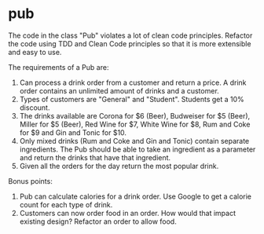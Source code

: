 # pub

The code in the class "Pub" violates a lot of clean code principles.  Refactor the code using TDD and Clean Code principles so that it
is more extensible and easy to use.

The requirements of a Pub are:

1) Can process a drink order from a customer and return a price.  A drink order contains an unlimited amount of drinks and a customer.
2) Types of customers are "General" and "Student".  Students get a 10% discount.
3) The drinks available are Corona for $6 (Beer), Budweiser for $5 (Beer), Miller for $5 (Beer), Red Wine for $7, White Wine for $8, Rum and Coke for $9 and Gin and Tonic for $10.
4) Only mixed drinks (Rum and Coke and Gin and Tonic) contain separate ingredients.  The Pub should be able to take an ingredient as a parameter and return the drinks that have that ingredient.
5) Given all the orders for the day return the most popular drink.

Bonus points:

1) Pub can calculate calories for a drink order.  Use Google to get a calorie count for each type of drink.
2) Customers can now order food in an order.  How would that impact existing design?  Refactor an order to allow food.
